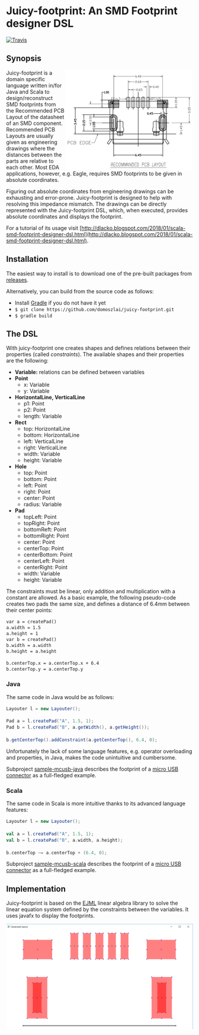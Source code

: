 # Juicy-footprint: An SMD Footprint designer DSL

[![Travis](https://travis-ci.org/domoszlai/juicy-footprint.svg?branch=master)](http://travis-ci.org/domoszlai/juicy-footprint)

## Synopsis

<img align="right" width="345" height="271" src="https://github.com/domoszlai/juicy-footprint/blob/master/sample-mcusb-java/docs/pcb_layout.png">

Juicy-footprint is a domain specific language written in/for Java and Scala to design/reconstruct SMD
footprints from the Recommended PCB Layout of the datasheet of an SMD component. Recommended PCB Layouts
are usually given as engineering drawings where the distances between the parts are relative to each other.
Most EDA applications, however, e.g. Eagle, requires SMD footprints to be given in absolute coordinates. 

Figuring out absolute coordinates from engineering drawings can be exhausting and error-prone. Juicy-footprint is designed
to help with resolving this impedance mismatch. The drawings can be directly represented with the Juicy-footprint DSL,
which, when executed, provides absolute coordinates and displays the footprint.

For a tutorial of its usage visit [http://dlacko.blogspot.com/2018/01/scala-smd-footprint-designer-dsl.html](http://dlacko.blogspot.com/2018/01/scala-smd-footprint-designer-dsl.html).

## Installation

The easiest way to install is to download one of the pre-built packages from [releases](https://github.com/domoszlai/juicy-footprint/releases).

Alternatively, you can build from the source code as follows:

* Install [Gradle](https://gradle.org/install/) if you do not have it yet
* `$ git clone https://github.com/domoszlai/juicy-footprint.git`
* `$ gradle build`

## The DSL

With juicy-footprint one creates shapes and defines relations between their properties (called *constraints*). The available shapes and their properties are 
the following:

* **Variable:** relations can be defined between variables
* **Point**
  * x: Variable
  * y: Variable
* **HorizontalLine, VerticalLine** 
  * p1: Point
  * p2: Point
  * length: Variable 
* **Rect**
  * top: HorizontalLine
  * bottom: HorizontalLine
  * left: VerticalLine  
  * right: VerticalLine  
  * width: Variable
  * height: Variable
* **Hole**
  * top: Point
  * bottom: Point
  * left: Point
  * right: Point
  * center: Point
  * radius: Variable
* **Pad**
  * topLeft: Point
  * topRight: Point
  * bottomReft: Point
  * bottomRight: Point
  * center: Point
  * centerTop: Point
  * centerBottom: Point
  * centerLeft: Point 
  * centerRight: Point  
  * width: Variable
  * height: Variable
  
The constraints must be linear, only addition and multiplication with a constant are allowed. 
As a basic example, the following pseudo-code creates two pads the same size, and defines a distance of 6.4mm between their center points:   

```
var a = createPad()
a.width = 1.5
a.height = 1
var b = createPad()
b.width = a.width
b.height = a.height

b.centerTop.x = a.centerTop.x + 6.4
b.centerTop.y = a.centerTop.y
```  
  
### Java

The same code in Java would be as follows:

```java
Layouter l = new Layouter();

Pad a = l.createPad("A", 1.5, 1);
Pad b = l.createPad("B", a.getWidth(), a.getHeight());

b.getCenterTop().addConstraint(a.getCenterTop(), 6.4, 0);
```

Unfortunately the lack of some language features, e.g. operator overloading and properties, in Java, makes the code
unintuitive and cumbersome. 

Subproject [sample-mcusb-java](https://github.com/domoszlai/juicy-footprint/blob/master/sample-mcusb-java/src/main/java/Main.java)
describes the footprint of a [micro USB connector](https://github.com/domoszlai/juicy-footprint/blob/master/sample-mcusb-java/docs/(t-t)_mcusb-b-s05pfhsbth.pdf)
as a full-fledged example. 

### Scala  

The same code in Scala is more intuitive thanks to its advanced language features:

```scala
Layouter l = new Layouter();

val a = l.createPad("A", 1.5, 1);
val b = l.createPad("B", a.width, a.height);

b.centerTop ~= a.centerTop + (6.4, 0);
```

Subproject [sample-mcusb-scala](https://github.com/domoszlai/juicy-footprint/blob/master/sample-mcusb-scala/src/main/scala/Main.java)
describes the footprint of a [micro USB connector](https://github.com/domoszlai/juicy-footprint/blob/master/sample-mcusb-java/docs/(t-t)_mcusb-b-s05pfhsbth.pdf)
as a full-fledged example. 
  
## Implementation

Juicy-footprint is based on the [EJML](ejml.org) linear algebra library to solve the linear equation system defined by the constraints
between the variables. It uses javafx to display the footprints.

![Generated layout](https://github.com/domoszlai/juicy-footprint/blob/master/sample-mcusb-java/docs/generated_layout.png)

